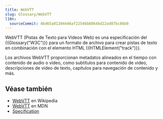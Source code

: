 ```yaml
---
title: WebVTT
slug: Glossary/WebVTT
l10n:
  sourceCommit: 4bd65a01204446af2254bb8864bd22ad87bc86b0
---
```


WebVTT (Pistas de Texto para Videos Web) es una especificación del {{Glossary("W3C")}} para un formato de archivo para crear pistas de texto en combinación con el elemento HTML {{HTMLElement("track")}}.

Los archivos WebVTT proporcionan metadatos alineados en el tiempo con contenido de audio o video, como subtítulos para contenido de video, descripciones de video de texto, capítulos para navegación de contenido y más.

## Véase también

- [WebVTT](https://en.wikipedia.org/wiki/WebVTT) en Wikipedia
- [WebVTT](/es/docs/Web/API/WebVTT_API) en MDN
- [Specification](https://www.w3.org/TR/webvtt1/)
